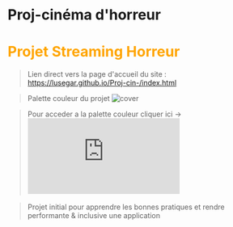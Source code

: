 # Proj-cinéma d'horreur

# <font color="orange">Projet Streaming Horreur</font>

>Lien direct vers la page d'accueil du site : https://lusegar.github.io/Proj-cin-/index.html

>Palette couleur du projet
![cover](https://www.codeur.com/blog/wp-content/uploads/2017/05/palettes-couleurs.jpg)

>Pour acceder a la palette couleur cliquer ici -> ![cover](https://github.com/Lusegar/Proj-cin-/blob/main/asset/palette_cine.pdf)

>Projet initial pour apprendre les bonnes pratiques et rendre performante &amp; inclusive une application
